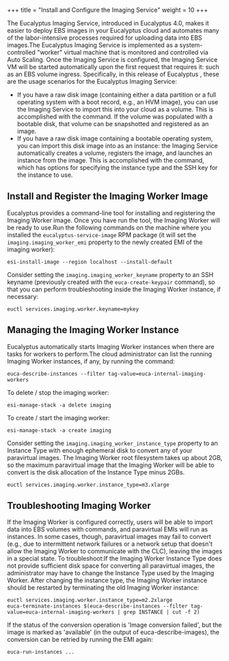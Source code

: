 +++
title = "Install and Configure the Imaging Service"
weight = 10
+++

The Eucalyptus Imaging Service, introduced in Eucalyptus 4.0, makes it easier to deploy EBS images in your Eucalyptus cloud and automates many of the labor-intensive processes required for uploading data into EBS images.The Eucalyptus Imaging Service is implemented as a system-controlled "worker" virtual machine that is monitored and controlled via Auto Scaling. Once the Imaging Service is configured, the Imaging Service VM will be started automatically upon the first request that requires it: such as an EBS volume ingress. Specifically, in this release of Eucalyptus , these are the usage scenarios for the Eucalyptus Imaging Service: 

* If you have a raw disk image (containing either a data partition or a full operating system with a boot record, e.g., an HVM image), you can use the Imaging Service to import this into your cloud as a volume. This is accomplished with the command. If the volume was populated with a bootable disk, that volume can be snapshotted and registered as an image. 
* If you have a raw disk image containing a bootable operating system, you can import this disk image into as an instance: the Imaging Service automatically creates a volume, registers the image, and launches an instance from the image. This is accomplished with the command, which has options for specifying the instance type and the SSH key for the instance to use. 

## Install and Register the Imaging Worker Image
Eucalyptus provides a command-line tool for installing and registering the Imaging Worker image. Once you have run the tool, the Imaging Worker will be ready to use.Run the following commands on the machine where you installed the `eucalyptus-service-image` RPM package (it will set the `imaging.imaging_worker_emi` property to the newly created EMI of the imaging worker): 

    esi-install-image --region localhost --install-default

Consider setting the `imaging.imaging_worker_keyname` property to an SSH keyname (previously created with the `euca-create-keypair` command), so that you can perform troubleshooting inside the Imaging Worker instance, if necessary: 

    euctl services.imaging.worker.keyname=mykey


## Managing the Imaging Worker Instance
Eucalyptus automatically starts Imaging Worker instances when there are tasks for workers to perform.The cloud administrator can list the running Imaging Worker instances, if any, by running the command: 

    euca-describe-instances --filter tag-value=euca-internal-imaging-workers

To delete / stop the imaging worker: 

    esi-manage-stack -a delete imaging

To create / start the imaging worker: 

    esi-manage-stack -a create imaging

Consider setting the `imaging.imaging_worker_instance_type` property to an Instance Type with enough ephemeral disk to convert any of your paravirtual images. The Imaging Worker root filesystem takes up about 2GB, so the maximum paravirtual image that the Imaging Worker will be able to convert is the disk allocation of the Instance Type minus 2GBs. 

    euctl services.imaging.worker.instance_type=m3.xlarge


## Troubleshooting Imaging Worker
If the Imaging Worker is configured correctly, users will be able to import data into EBS volumes with commands, and paravirtual EMIs will run as instances. In some cases, though, paravirtual images may fail to convert (e.g., due to intermittent network failures or a network setup that doesn't allow the Imaging Worker to communicate with the CLC), leaving the images in a special state. To troubleshoot:If the Imaging Worker Instance Type does not provide sufficient disk space for converting all paravirtual images, the administrator may have to change the Instance Type used by the Imaging Worker. After changing the instance type, the Imaging Worker instance should be restarted by terminating the old Imaging Worker instance: 

    euctl services.imaging.worker.instance_type=m2.2xlarge
    euca-terminate-instances $(euca-describe-instances --filter tag-value=euca-internal-imaging-workers | grep INSTANCE | cut -f 2)

If the status of the conversion operation is 'Image conversion failed', but the image is marked as 'available' (in the output of euca-describe-images), the conversion can be retried by running the EMI again: 

    euca-run-instances ...

